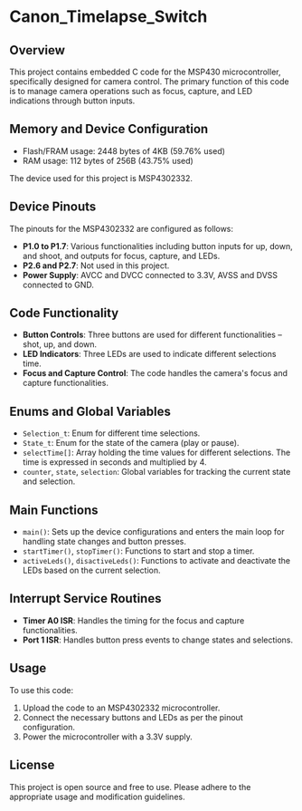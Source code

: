 # Canon_Timelapse_Switch

## Overview

This project contains embedded C code for the MSP430 microcontroller, specifically designed for camera control. The primary function of this code is to manage camera operations such as focus, capture, and LED indications through button inputs.

## Memory and Device Configuration

- Flash/FRAM usage: 2448 bytes of 4KB (59.76% used)
- RAM usage: 112 bytes of 256B (43.75% used)

The device used for this project is MSP4302332.

## Device Pinouts

The pinouts for the MSP4302332 are configured as follows:

- **P1.0 to P1.7**: Various functionalities including button inputs for up, down, and shoot, and outputs for focus, capture, and LEDs.
- **P2.6 and P2.7**: Not used in this project.
- **Power Supply**: AVCC and DVCC connected to 3.3V, AVSS and DVSS connected to GND.

## Code Functionality

- **Button Controls**: Three buttons are used for different functionalities – shot, up, and down.
- **LED Indicators**: Three LEDs are used to indicate different selections time.
- **Focus and Capture Control**: The code handles the camera's focus and capture functionalities.

## Enums and Global Variables

- `Selection_t`: Enum for different time selections.
- `State_t`: Enum for the state of the camera (play or pause).
- `selectTime[]`: Array holding the time values for different selections. The time is expressed in seconds and multiplied by 4.
- `counter`, `state`, `selection`: Global variables for tracking the current state and selection.

## Main Functions

- `main()`: Sets up the device configurations and enters the main loop for handling state changes and button presses.
- `startTimer()`, `stopTimer()`: Functions to start and stop a timer.
- `activeLeds()`, `disactiveLeds()`: Functions to activate and deactivate the LEDs based on the current selection.

## Interrupt Service Routines

- **Timer A0 ISR**: Handles the timing for the focus and capture functionalities.
- **Port 1 ISR**: Handles button press events to change states and selections.

## Usage

To use this code:
1. Upload the code to an MSP4302332 microcontroller.
2. Connect the necessary buttons and LEDs as per the pinout configuration.
3. Power the microcontroller with a 3.3V supply.

## License

This project is open source and free to use. Please adhere to the appropriate usage and modification guidelines.